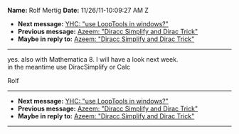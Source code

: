 **Name:** Rolf Mertig
**Date:** 11/26/11-10:09:27 AM Z

  - **Next message:** [YHC: "use LoopTools in windows?"](0679.html)
  - **Previous message:** [Azeem: "Diracc Simplify and Dirac
    Trick"](0677.html)
  - **Maybe in reply to:** [Azeem: "Diracc Simplify and Dirac
    Trick"](0677.html)

-----

yes. also with Mathematica 8. I will have a look next week.  
in the meantime use DiracSimplify or Calc  

Rolf  

-----

  - **Next message:** [YHC: "use LoopTools in windows?"](0679.html)
  - **Previous message:** [Azeem: "Diracc Simplify and Dirac
    Trick"](0677.html)
  - **Maybe in reply to:** [Azeem: "Diracc Simplify and Dirac
    Trick"](0677.html)

-----

